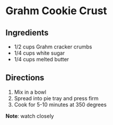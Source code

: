 # Grahm Cookie Crust

## Ingredients
 * 1/2 cups Grahm cracker crumbs
 * 1/4 cups white sugar
 * 1/4 cups melted butter

## Directions
1. Mix in a bowl
2. Spread into pie tray and press firm
3. Cook for 5-10 minutes at 350 degrees

**Note**: watch closely

